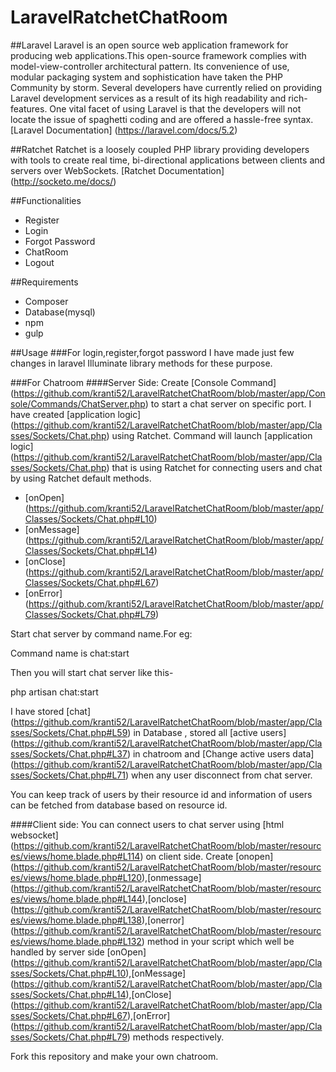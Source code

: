 # LaravelRatchetChatRoom
##Laravel
Laravel is an open source web application framework for producing web applications.This open-source framework complies with model-view-controller architectural pattern.
Its convenience of use, modular packaging system and sophistication have taken the PHP Community by storm. 
Several developers have currently relied on providing Laravel development services as a result of its high readability and rich-features. 
One vital facet of using Laravel is that the developers will not locate the issue of spaghetti coding and are offered a hassle-free syntax.
[Laravel Documentation] (https://laravel.com/docs/5.2)

##Ratchet
Ratchet is a loosely coupled PHP library providing developers with tools to create real time, bi-directional applications between clients and servers over WebSockets.
[Ratchet Documentation] (http://socketo.me/docs/)

##Functionalities
- Register
- Login
- Forgot Password
- ChatRoom
- Logout

##Requirements
- Composer
- Database(mysql)
- npm
- gulp

##Usage
###For login,register,forgot password
I have made just few changes in laravel Illuminate library methods for these purpose.

###For Chatroom
####Server Side:
Create [Console Command] (https://github.com/kranti52/LaravelRatchetChatRoom/blob/master/app/Console/Commands/ChatServer.php) to start a chat server on specific port.
I have created [application logic] (https://github.com/kranti52/LaravelRatchetChatRoom/blob/master/app/Classes/Sockets/Chat.php) using Ratchet.
Command will launch [application logic] (https://github.com/kranti52/LaravelRatchetChatRoom/blob/master/app/Classes/Sockets/Chat.php) that is using Ratchet for connecting users and chat by using Ratchet default methods.
  - [onOpen] (https://github.com/kranti52/LaravelRatchetChatRoom/blob/master/app/Classes/Sockets/Chat.php#L10)
  - [onMessage] (https://github.com/kranti52/LaravelRatchetChatRoom/blob/master/app/Classes/Sockets/Chat.php#L14)
  - [onClose] (https://github.com/kranti52/LaravelRatchetChatRoom/blob/master/app/Classes/Sockets/Chat.php#L67)
  - [onError] (https://github.com/kranti52/LaravelRatchetChatRoom/blob/master/app/Classes/Sockets/Chat.php#L79)

Start chat server by command name.For eg: 

Command name is chat:start

Then you will start chat server like this-

php artisan chat:start 

I have stored [chat] (https://github.com/kranti52/LaravelRatchetChatRoom/blob/master/app/Classes/Sockets/Chat.php#L59) in Database , stored all [active users] (https://github.com/kranti52/LaravelRatchetChatRoom/blob/master/app/Classes/Sockets/Chat.php#L37) in chatroom and [Change active users data] (https://github.com/kranti52/LaravelRatchetChatRoom/blob/master/app/Classes/Sockets/Chat.php#L71) when any user disconnect from chat server.

You can keep track of users by their resource id and information of users can be fetched from database based on resource id.

####Client side:
You can connect users to chat server using [html websocket] (https://github.com/kranti52/LaravelRatchetChatRoom/blob/master/resources/views/home.blade.php#L114) on client side.
Create [onopen] (https://github.com/kranti52/LaravelRatchetChatRoom/blob/master/resources/views/home.blade.php#L120),[onmessage] (https://github.com/kranti52/LaravelRatchetChatRoom/blob/master/resources/views/home.blade.php#L144),[onclose] (https://github.com/kranti52/LaravelRatchetChatRoom/blob/master/resources/views/home.blade.php#L138),[onerror] (https://github.com/kranti52/LaravelRatchetChatRoom/blob/master/resources/views/home.blade.php#L132) method in your script which well be handled by server side [onOpen] (https://github.com/kranti52/LaravelRatchetChatRoom/blob/master/app/Classes/Sockets/Chat.php#L10),[onMessage] (https://github.com/kranti52/LaravelRatchetChatRoom/blob/master/app/Classes/Sockets/Chat.php#L14),[onClose] (https://github.com/kranti52/LaravelRatchetChatRoom/blob/master/app/Classes/Sockets/Chat.php#L67),[onError] (https://github.com/kranti52/LaravelRatchetChatRoom/blob/master/app/Classes/Sockets/Chat.php#L79) methods respectively.

Fork this repository and make your own chatroom.
